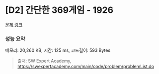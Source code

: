 # [D2] 간단한 369게임 - 1926 

[문제 링크](https://swexpertacademy.com/main/code/problem/problemDetail.do?contestProbId=AV5PTeo6AHUDFAUq) 

### 성능 요약

메모리: 20,260 KB, 시간: 125 ms, 코드길이: 593 Bytes



> 출처: SW Expert Academy, https://swexpertacademy.com/main/code/problem/problemList.do